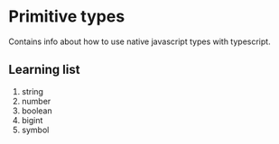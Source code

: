 # Primitive types

Contains info about how to use native javascript types with typescript.

## Learning list

1. string
2. number
3. boolean
4. bigint
5. symbol
